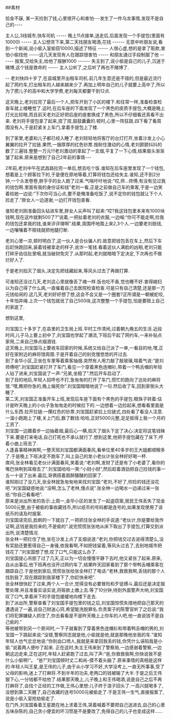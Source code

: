 ##素材

拾金不寐,
某一天捡到了钱,心里很开心和害怕---发生了一件乌龙事情,发现不是自己的----

主人公,3线城市,快车司机 ----- 晚上11点接单,送走后,后面发现一个手提包(里面有10000) ----- 主人公想贪下来,第二天找朋友喝酒,花钱 ------ 无意中听朋友说,看到一个新闻,说小偷入室偷窃10000,描述了特征 ----- 人很心虚,想的是拿了赃款,害怕小偷找他 -----这几天发现有人在跟踪很害怕 ----- 和朋友通过手段制服了他 ------ 报案,交给失主,给他了报酬1000 ------ 失主到了,说小偷是自己的儿子,沉迷于赌博,这个钱是救命的 ----- 主人公听了,之后听了再也不赌博了.

--
  老刘快四十岁了,在县城里开出租车司机.前几年生意还是不错的,但是最近流行起了网约车,打出租车的人越来越来少了.再加上明年自己的儿子就要上高中了,所以为了攒儿子的高中和大学学费,老刘每天都要干到12点.  
  
  这天晚上,老刘拉完了最后一个人,把车开到了小区的楼下.和往常一样,准备检查检查车就上楼睡觉了.这时,在后车座的下面发现了一个黑色的皮质手提包,大概是晚上灯光比较暗,而且前天老刘正好把后座的座套换成了黑色,所以不仔细看还真看不出来.  老刘将手提包拿了起来,捏了捏,鼓鼓囊囊的.顿时,心里一阵狂跳.四下看了看周围没有人,于是赶紧关上车门,拿着手提包上了楼.  
  
  到了家里,老婆和儿子都已经入睡了.老刘轻轻地将客厅的台灯打开,坐着沙发上小心翼翼的拉开了拉链.果然,一捆厚厚的红色钞票.按耐住激动的心情,老刘颤颤抖抖的数了三遍钱.整整一万元!!!老刘激动的拿起了一支烟,平复了一下心情,结果眉头渐渐皱了起来.原来是想到了自己2年前的事情---  
  
  2年前,老刘中午在武昌路拉完一单后,想去吃个饭.谁知在后车座里发现了一个钱包,想着是上个顾客拉下的,于是便在原地等着,打算将钱包还给失主.谁知,还不到2分钟,一个头发卷卷,胖乎乎的女人跑了过来.气喘吁吁地说:“哎,师...师傅,有没有见过我的钱包啊.里面有我的身份证和钱”老刘一看,正是之前做自己车的乘客,于是一边笑着给她一边说:“下次你可当心点,要不是俺准备吃饭了,说不定你的钱包就让下个人捡走了.”胖女人一边道谢,一边打开钱包查看.  
  
  谁知老刘刚准备回头钻进车里,胖女人尖声叫了起来:“哎?我这钱包里本来有1000块钱啊,现在这咋就剩500了?”说着,一把扯着老刘的衣服,一边喊:“你可不能走啊,捡我的钱包还拿我的钱,谁来评评理啊”.结果,周围呼地围上来2,3个人.一边要老刘赔钱,一边嚷嚷着不赔钱就把他腿打断. 
   
  老刘心里一凉,顿时明白了,这一伙人是合伙骗人的.故意把钱包丢在车上,然后下车后赶快跑回来,装着钱被拿走的样子,讹诈一笔钱.看着这伙人满脸的凶相,老刘只能打碎牙齿往肚里咽,就当破财免灾了.从那时起,老刘就暗暗下定决定,下次再也不做烂好人了.  
  
  于是老刘掐灭了烟头,决定先把钱藏起来,等风头过去了再做打算.  
    
  可谁知还没过几天,老刘这心里就像丢了魂一样.饭也吃不香,觉也睡不好.害得媳妇以为自己得了什么病,一直催着自己去医院检查检查.可是只有自己清楚,还是那一万元钱给闹的.这几天,老刘好好想了想,这会不会又是一个圈套?正所谓是一朝被蛇咬,十年怕井绳.上次一个钱包就讹了自己500块,这次整整一个手提包,怕是要赔上自己的家底了.  
  
 想到这里,
  

  刘宝国三十多岁了,在县里的卫生局上班.平时工作清闲,过着朝九晚五的生活.近段时间,儿子马上要上初中了,刘宝国也学起了潮流,下班后干起了网约车,一来补贴点家用,二来自己挣点烟酒钱.  
  这天晚上,刘宝国马上要收车回家的时候,系统又给自己派了一单,一看目的地,嘿,正好在家附近的麻将馆周围.于是开着自己的别克慢悠悠的开过去.  
  到了金华小区,正坐在车里等着乘客抽烟.突然有人用力敲了敲玻璃,喘着气说:“是刘师傅吧”.刘宝国赶紧打开了车门,看见一个穿着黑色连帽衫,带着一个鸭舌帽的年轻人钻了进来,刘宝国说了一声:“兄弟,坐稳了”.然后开车启动了.  
到了目的地后,年轻人招呼也不打,急匆匆的打开了车门,慌忙的跑向了远处的麻将馆.“嘿,瞧把你急的,晚上输死你”.刘宝国暗暗地说了一句.然后收了车,回到家倒头大睡了.   
第二天,刘宝国正准备开车上班,发现后车座下面有个黑色的手提包.眼珠子转着:估计是昨天晚上的小伙子急匆匆走的时候拉下的.一边想着一边捡起来,想看看里面是什么东西.拉开拉链:一摞红色的钞票.刘宝国赶紧拉上拉链式,四处看了看没人注意.一溜小跑跑上了楼,关上门后,数了数钱:哈哈,正好5000元整,足足抵得上我一个月的工资了.  
刘宝国一边踱着步一边抽着烟,最后心一横,掐灭了烟头下定了决心:决定将这笔钱昧下来.要是打来电话,自己打死也不承认就行了.想到这里,他把手提包藏在了床下,哼着小曲上班去了.  
人逢喜事精神爽啊,一整天班刘宝国都满面春风,看单位里40多岁的王大姐都顺眼多了.于是晚上下班决定不跑车了,叫上自己的发小老伙计张全林好好喝一杯.  
席间,张全林看见老伙计满面春风,笑着说:“老刘啊,发财了还是有了小老婆了,看你的嘴巴快咧到耳根去了”.刘宝国哈哈一笑:“小财小财”,然后趁着酒劲把自己捡钱的事一五一十说了出来.最后,哥俩搭着肩醉醺醺的回家了.  
谁知刚过了没几天,张全林就急匆匆地来找刘宝国:“老刘,不好了,你捡的钱还没花吧.”刘宝国疑惑地说:“没啊,怎么了老林,慢点说”.张全林一边喝水一边递过来一张纸:“你自己看看吧”.  
原来是派出所发的告示:上周一,金华小区的发生了一起盗窃案,居民王伟丢失了现金5000元整,由于被偷的事收藏钱币,所以纸币的号码都是连号的,如果发现使用了该纸币的请及时报案.  
刘宝国读完后,脸刷的一下就白了,一把抓住张全林的手说道:“老伙计,你是要给我作证啊,这钱是我捡来的,不是偷的”.说完慌慌张张地从床下取出了手提包,打算交到派出所,说清楚情况.  
张全林一把拦住了他,坐在沙发上点了支烟说道:“老刘,你把钱交过去说得清楚么,没有奖励还要惹得自己一身骚,依我看啊,不如把钱留着,等风头过去了,去别地城市把钱花了.”刘宝国想了想,叹了口气,只能这么办了.  
刘宝国提心吊胆了过了几天,正以为一切会慢慢平静下去时,他又紧张了起来.原来,自从出事后,他下班再也没开过网约车了,结果昨天回家看到了那个带鸭舌帽乘客在跟踪自己.于是他到家后,慌慌张张给张全林打了电话:“老林,救救我啊,丢钱的那个人找到我了,现在跟踪到我家楼下了,你赶快来吧”.  
张全林很快赶了过来,两个人一合计,觉得没有必要冒险和歹徒搏斗,最后还是决定报警处理.并且准备实话实说,将赃款上缴上去.等了10分钟,待到外面警声大响,刘宝国叹了口气,拿着床下的手提包缓缓地向楼下走去.  
到了派出所,警察查看了刘宝国手提包里的钱之后,刘宝国惊慌失措地把自己那天的遭遇说了一遍,说自己财迷心窍,希望能洗脱罪名.负责案子的陈警官听了之后说:“我们将犯罪嫌疑人抓住了,你去看看是不是昨天晚上上你车的人吧,他一直说钱不是自己偷的.”  
等他被带到另一个房间时,一下子就看到了穿着黑色连帽衫和带着鸭舌帽的男的,刘宝国一下跳起来说:“没错,警察同志就是他,小偷就是他,就是那晚他坐我的车.”谁知年轻人也气忿忿地说:“你别血口喷人,我就是来拿回我丢的钱,你凭什么诬陷我是小偷.”说着两人便吵了起来.
正在这时,失主王伟来到了警察局,一边感谢着警察,一边朝这边走来,正在这时,年轻人赶紧跑了过去,叫了声:“爸,你救救我啊,你快说我不是什么小偷啊!“。
“爸?”刘宝国顿时丈二和尚-摸不着头脑了.原来事情的真相是这样的:年轻人叫王星,是王伟的儿子,由于从小学习不好,大学没考上,一直无所事事,受了父母的影响,迷上了打麻将.不到半年的功夫,老两口的钱被输了大半.于是之后王伟狠下心,一分钱都不给他了.结果那天晚上,儿子晚上和王伟喝酒,说是自己之后不再打麻将了,会找个正经的工作做,王伟心里想:儿子终于浪子回头了.一高兴就喝多了,没想到第二天醒了,自己收藏的连号5000元被偷走了.于是王伟一生气,直接报案了,说是小偷入室抢劫偷走了.  
在门外,刘宝国看着王星跪在地上求着王伟,哭着喊着不要把自己送进去,自己的心里五味杂陈的,自己贪小便宜的坏习惯是不是要改了,免得自己的儿子也变成这样......


